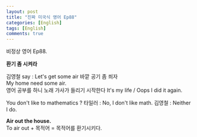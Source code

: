 ```yaml
---
layout: post
title: "진짜 미국식 영어 Ep88"
categories: [English]
tags: [English]
comments: true
---
```


비정상 영어 Ep88.

<b> 환기 좀 시켜라 </b>

김영철 say : Let's get some air 바깥 공기 좀 쐬자 <br>
My home need some air. <br> 
영어 공부를 하니 노래 가사가 들리기 시작한다 
It's my life / Oops I did it again. 

You don't like to mathematics ?
타일러 : No, I don't like math. 
김영철 : Neither I do. 

<b> Air out the house.</b> <br>
To air out + 목적어 = 목적어를 환기시키다. 
